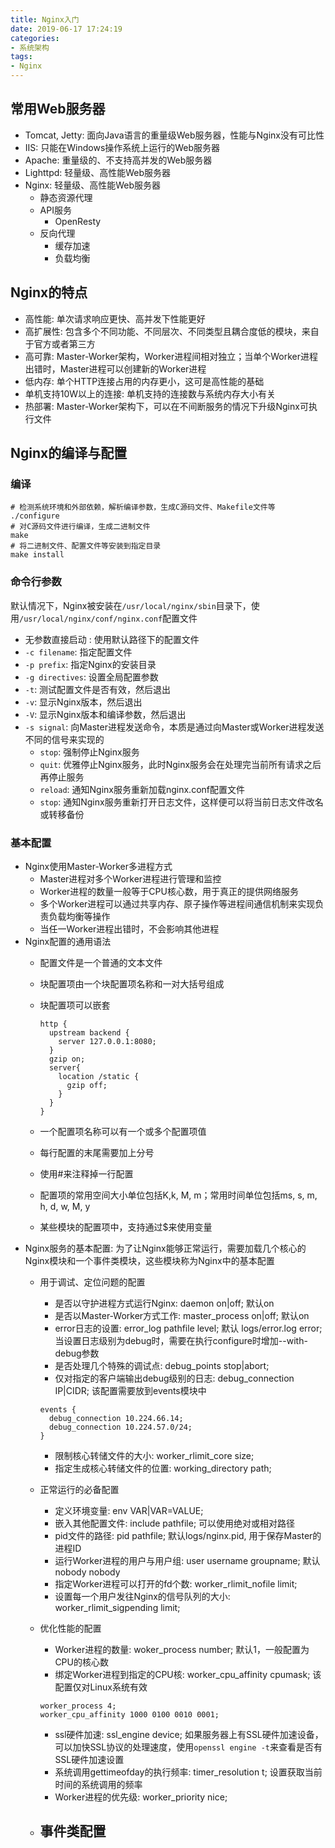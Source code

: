 ```yaml
---
title: Nginx入门
date: 2019-06-17 17:24:19
categories: 
- 系统架构
tags: 
- Nginx
---
```


## 常用Web服务器

- Tomcat, Jetty: 面向Java语言的重量级Web服务器，性能与Nginx没有可比性
- IIS: 只能在Windows操作系统上运行的Web服务器
- Apache: 重量级的、不支持高并发的Web服务器
- Lighttpd: 轻量级、高性能Web服务器
- Nginx: 轻量级、高性能Web服务器
  - 静态资源代理
  - API服务
    - OpenResty
  - 反向代理
    - 缓存加速
    - 负载均衡

## Nginx的特点

- 高性能: 单次请求响应更快、高并发下性能更好
- 高扩展性: 包含多个不同功能、不同层次、不同类型且耦合度低的模块，来自于官方或者第三方
- 高可靠: Master-Worker架构，Worker进程间相对独立；当单个Worker进程出错时，Master进程可以创建新的Worker进程
- 低内存: 单个HTTP连接占用的内存更小，这可是高性能的基础
- 单机支持10W以上的连接: 单机支持的连接数与系统内存大小有关
- 热部署: Master-Worker架构下，可以在不间断服务的情况下升级Nginx可执行文件

## Nginx的编译与配置

### 编译

```shell
# 检测系统环境和外部依赖，解析编译参数，生成C源码文件、Makefile文件等
./configure
# 对C源码文件进行编译，生成二进制文件
make
# 将二进制文件、配置文件等安装到指定目录
make install
```

### 命令行参数

默认情况下，Nginx被安装在`/usr/local/nginx/sbin`目录下，使用`/usr/local/nginx/conf/nginx.conf`配置文件

- 无参数直接启动 : 使用默认路径下的配置文件
- `-c filename`: 指定配置文件
- `-p prefix`: 指定Nginx的安装目录
- `-g directives`: 设置全局配置参数
- `-t`: 测试配置文件是否有效，然后退出
- `-v`: 显示Nginx版本，然后退出
- `-V`: 显示Nginx版本和编译参数，然后退出
- `-s signal`: 向Master进程发送命令，本质是通过向Master或Worker进程发送不同的信号来实现的
  - `stop`: 强制停止Nginx服务
  - `quit`: 优雅停止Nginx服务，此时Nginx服务会在处理完当前所有请求之后再停止服务
  - `reload`: 通知Nginx服务重新加载nginx.conf配置文件
  - `stop`: 通知Nginx服务重新打开日志文件，这样便可以将当前日志文件改名或转移备份

### 基本配置

- Nginx使用Master-Worker多进程方式
  - Master进程对多个Worker进程进行管理和监控
  - Worker进程的数量一般等于CPU核心数，用于真正的提供网络服务
  - 多个Worker进程可以通过共享内存、原子操作等进程间通信机制来实现负责负载均衡等操作
  - 当任一Worker进程出错时，不会影响其他进程
- Nginx配置的通用语法
  - 配置文件是一个普通的文本文件
  - 块配置项由一个块配置项名称和一对大括号组成
  - 块配置项可以嵌套

    ```nginx
    http {
      upstream backend {
        server 127.0.0.1:8080;
      }
      gzip on;
      server{
        location /static {
          gzip off;
        }
      }
    }
    ```

  - 一个配置项名称可以有一个或多个配置项值
  - 每行配置的末尾需要加上分号
  - 使用#来注释掉一行配置
  - 配置项的常用空间大小单位包括K,k, M, m；常用时间单位包括ms, s, m, h, d, w, M, y
  - 某些模块的配置项中，支持通过$来使用变量
- Nginx服务的基本配置: 为了让Nginx能够正常运行，需要加载几个核心的Nginx模块和一个事件类模块，这些模块称为Nginx中的基本配置
  - 用于调试、定位问题的配置
    - 是否以守护进程方式运行Nginx: daemon on|off; 默认on
    - 是否以Master-Worker方式工作: master_process on|off; 默认on
    - error日志的设置: error_log pathfile level; 默认 logs/error.log error; 当设置日志级别为debug时，需要在执行configure时增加--with-debug参数
    - 是否处理几个特殊的调试点: debug_points stop|abort;
    - 仅对指定的客户端输出debug级别的日志: debug_connection IP|CIDR; 该配置需要放到events模块中

    ```nginx
    events {
      debug_connection 10.224.66.14;
      debug_connection 10.224.57.0/24;
    }
    ```

    - 限制核心转储文件的大小: worker_rlimit_core size;
    - 指定生成核心转储文件的位置: working_directory path;
  - 正常运行的必备配置
    - 定义环境变量: env VAR|VAR=VALUE;
    - 嵌入其他配置文件: include pathfile; 可以使用绝对或相对路径
    - pid文件的路径: pid pathfile; 默认logs/nginx.pid, 用于保存Master的进程ID
    - 运行Worker进程的用户与用户组: user username groupname; 默认nobody nobody
    - 指定Worker进程可以打开的fd个数: worker_rlimit_nofile limit;
    - 设置每一个用户发往Nginx的信号队列的大小: worker_rlimit_sigpending limit;
  - 优化性能的配置
    - Worker进程的数量: woker_process number; 默认1，一般配置为CPU的核心数
    - 绑定Worker进程到指定的CPU核: worker_cpu_affinity cpumask; 该配置仅对Linux系统有效

    ```nginx
    worker_process 4;
    worker_cpu_affinity 1000 0100 0010 0001;
    ```

    - ssl硬件加速: ssl_engine device; 如果服务器上有SSL硬件加速设备，可以加快SSL协议的处理速度，使用`openssl engine -t`来查看是否有SSL硬件加速设置
    - 系统调用gettimeofday的执行频率: timer_resolution t; 设置获取当前时间的系统调用的频率
    - Worker进程的优先级: worker_priority nice;
  - 事件类配置
    - 
